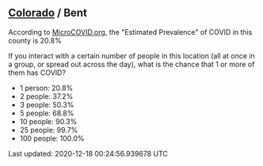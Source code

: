
## [Colorado](/united-states/colorado) / Bent

According to [MicroCOVID.org](http://microcovid.org),
the "Estimated Prevalence" of COVID in this county is 20.8%

If you interact with a certain number of people in this location
(all at once in a group, or spread out across the day), what is the chance that
1 or more of them has COVID?

- 1 person: 20.8%
- 2 people: 37.2%
- 3 people: 50.3%
- 5 people: 68.8%
- 10 people: 90.3%
- 25 people: 99.7%
- 100 people: 100.0%

Last updated: 2020-12-18 00:24:56.939678 UTC
